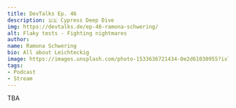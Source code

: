 ```yaml
---
title: DevTalks Ep. 46
description: 🇩🇪 Cypress Deep Dive
img: https://devtalks.de/ep-46-ramona-schwering/
alt: Flaky tests - Fighting nightmares
author:
name: Ramona Schwering
bio: All about Leichteckig
image: https://images.unsplash.com/photo-1533636721434-0e2d61030955?ixlib=rb-1.2.1&ixid=eyJhcHBfaWQiOjEyMDd9&auto=format&fit=crop&w=2550&q=80
tags:
- Podcast
- Stream
---
```

TBA

